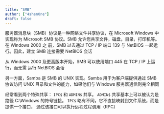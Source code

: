 ```yaml
---
title: "SMB"
author: ["4shen0ne"]
draft: false
---
```


服务器消息块（SMB）协议是一种网络文件共享协议，在 Microsoft Windows 中实现称为
Microsoft SMB 协议。SMB 允许您共享文件，磁盘，目录，打印机等。在 Windows 2000 之
前，SMB 过去通过 TCP / IP 端口 139 与 NetBIOS 一起运行。因此，建立 SMB 连接需要
NetBIOS 会话

从 Windows 2000 及更高版本开始，SMB 可以使用端口 445 在 TCP / IP 上运行，而无需
运行 NetBIOS 会话

另一方面，Samba 是 SMB 的 UNIX 实现。Samba 用于为客户端提供通过 SMB 协议访问
UNIX 目录和文件的能力，如果他们与 Windows 服务器通信则完全相同

经常看到两个特殊共享： `IPC$` 和 `ADMIN$` 共享。 `ADMIN$` 共享基本上可以被认为是路径
C:\Windows 的符号链接。 `IPC$` 略有不同，它不直接映射到文件系统，而是提供一个接口，
通过该接口可以执行远程过程调用（RPC）
